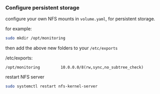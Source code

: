 ### Configure persistent storage

configure your own NFS mounts in `volume.yaml`, for persistent storage.

for example:

```bash
sudo mkdir /opt/monitoring
```

then add the above new folders to your `/etc/exports`

/etc/exports:
```
/opt/monitoring         10.0.0.0/8(rw,sync,no_subtree_check)
```

restart NFS server

```bash
sudo systemctl restart nfs-kernel-server
```